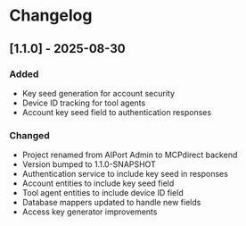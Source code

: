 # Changelog

## [1.1.0] - 2025-08-30

### Added
- Key seed generation for account security
- Device ID tracking for tool agents
- Account key seed field to authentication responses

### Changed
- Project renamed from AIPort Admin to MCPdirect backend
- Version bumped to 1.1.0-SNAPSHOT
- Authentication service to include key seed in responses
- Account entities to include key seed field
- Tool agent entities to include device ID field
- Database mappers updated to handle new fields
- Access key generator improvements